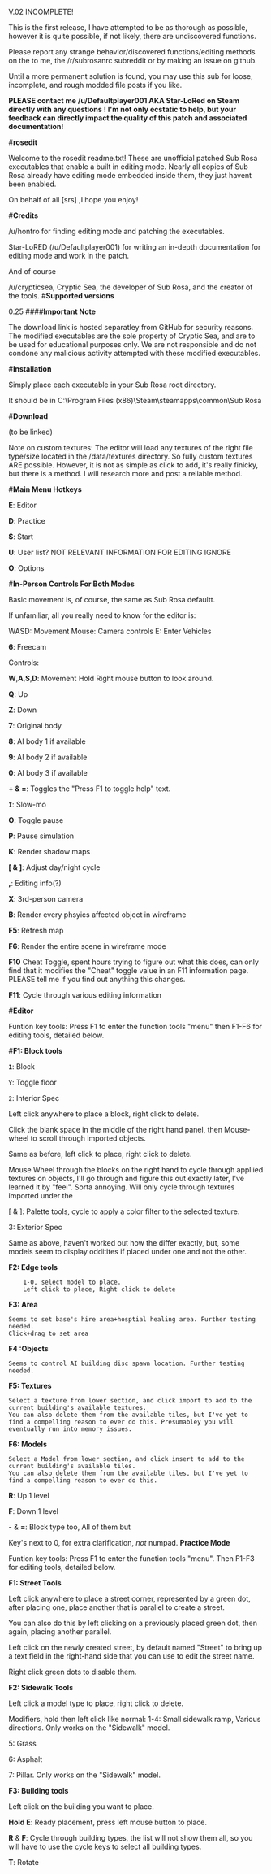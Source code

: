 V.02 INCOMPLETE!

This is the first release, I have attempted to be as thorough as possible, however it is quite possible, if not likely, there are undiscovered functions.

Please report any strange behavior/discovered functions/editing methods on the to me, the /r/subrosanrc subreddit or by making an issue on github.

Until a more permanent solution is found, you may use this sub for loose, incomplete, and rough modded file posts if you like. 

**PLEASE contact me /u/Defaultplayer001 AKA Star-LoRed on Steam directly with any questions ! I'm not only ecstatic to help, but your feedback can directly impact the quality of this patch and associated documentation!**

#**rosedit**

Welcome to the rosedit readme.txt! These are unofficial patched Sub Rosa executables that enable a built in editing mode. Nearly all copies of Sub Rosa already have editing mode embedded inside them, they just havent been enabled.

On behalf of all [srs] ,I hope you enjoy!

#**Credits**

/u/hontro for finding editing mode and patching the executables.

Star-LoRED (/u/Defaultplayer001) for writing an in-depth documentation for editing mode and work in the patch.

And of course

/u/crypticsea, Cryptic Sea, the developer of Sub Rosa, and the creator of the tools. 
#**Supported versions**

0.25
####**Important Note**

The download link is hosted separatley from GitHub for security reasons. The modified executables are the sole property of Cryptic Sea, and are to be used for educational purposes only. We are not responsible and do not condone any malicious activity attempted with these modified executables.

#**Installation**

Simply place each executable in your Sub Rosa root directory.

It should be in C:\Program Files (x86)\Steam\steamapps\common\Sub Rosa

#**Download**

(to be linked)

Note on custom textures: The editor will load any textures of the right file type/size located in the /data/textures directory. So fully custom textures ARE possible. However, it is not as simple as click to add, it's really finicky, but there is a method. I will research more and post a reliable method.

#**Main Menu Hotkeys**

**E**: Editor

**D**: Practice

**S**: Start

**U**: User list? NOT RELEVANT INFORMATION FOR EDITING IGNORE

**O**: Options

#**In-Person Controls For Both Modes**

Basic movement is, of course, the same as Sub Rosa defaultt.

If unfamiliar, all you really need to know for the editor is:

WASD: Movement
Mouse: Camera controls
E: Enter Vehicles

**6**: Freecam

Controls:

**W**,**A**,**S**,**D**: Movement Hold Right mouse button to look around. 

**Q**: Up 

**Z**: Down

**7**: Original body

**8**: AI body 1 if available

**9**: AI body 2 if available

**0**: AI body 3 if available

**+ & =**: Toggles the "Press F1 to toggle help" text.

**``I``**: Slow-mo

**O**: Toggle pause

**P**: Pause simulation

**K**: Render shadow maps

**[ & ]**: Adjust day/night cycle

**,**: Editing info(?)

**X**: 3rd-person camera

**B**: Render every phsyics affected object in wireframe

**F5**: Refresh map

**F6**: Render the entire scene in wireframe mode

**F10** Cheat Toggle, spent hours trying to figure out what this does, can only find that it modifies the "Cheat" toggle value in an F11 information page. PLEASE tell me if you find out anything this changes. 

**F11**: Cycle through various editing information

#**Editor**

Funtion key tools: Press F1 to enter the function tools "menu" then F1-F6 for editing tools, detailed below.

#**F1: Block tools**

**``1``**: Block

``Y``: Toggle floor

``2``: Interior Spec

Left click anywhere to place a block, right click to delete. 

Click the blank space in the middle of the right hand panel, then Mouse-wheel to scroll through imported objects.

Same as before, left click to place, right click to delete.

Mouse Wheel through the blocks on the right hand to cycle through appliied textures on objects, I'll go through and figure this out exactly later, I've learned it by "feel". Sorta annoying. Will only cycle through textures imported under the 

[ & ]: Palette tools, cycle to apply a color filter to the selected texture.

3: Exterior Spec

Same as above, haven't worked out how the differ exactly, but, some models seem to display odditites if placed under one and not the other.

**F2: Edge tools**

        1-0, select model to place.
        Left click to place, Right click to delete
**F3: Area**

    Seems to set base's hire area+hosptial healing area. Further testing needed.
    Click+drag to set area
**F4 :Objects**

    Seems to control AI building disc spawn location. Further testing needed.
**F5: Textures**

    Select a texture from lower section, and click import to add to the current building's available textures.
    You can also delete them from the available tiles, but I've yet to find a compelling reason to ever do this. Presumabley you will       eventually run into memory issues.
**F6: Models**

    Select a Model from lower section, and click insert to add to the current building's available tiles.
    You can also delete them from the available tiles, but I've yet to find a compelling reason to ever do this.
**R**: Up 1 level

**F**: Down 1 level

**-** & **=**: Block type too, All of them but

Key's next to 0, for extra clarification, *not* numpad.
**Practice Mode**

Funtion key tools: Press F1 to enter the function tools "menu". Then F1-F3 for editing tools, detailed below.

**F1: Street Tools**

Left click anywhere to place a street corner, represented by a green dot, after placing one, place another that is parallel to create a street.

You can also do this by left clicking on a previously placed green dot, then again, placing another parallel.

Left click on the newly created street, by default named "Street" to bring up a text field in the right-hand side that you can use to edit the street name.

Right click green dots to disable them.

**F2: Sidewalk Tools**

Left click a model type to place, right click to delete.

Modifiers, hold then left click like normal:
1-4: Small sidewalk ramp, Various directions. Only works on the "Sidewalk" model.

5: Grass

6: Asphalt

7: Pillar. Only works on the "Sidewalk" model.

**F3: Building tools**

Left click on the building you want to place.

**Hold E**: Ready placement, press left mouse button to place.

**R** & **F**: Cycle through building types, the list will not show them all, so you will have to use the cycle keys to select all building types.

**T**: Rotate


